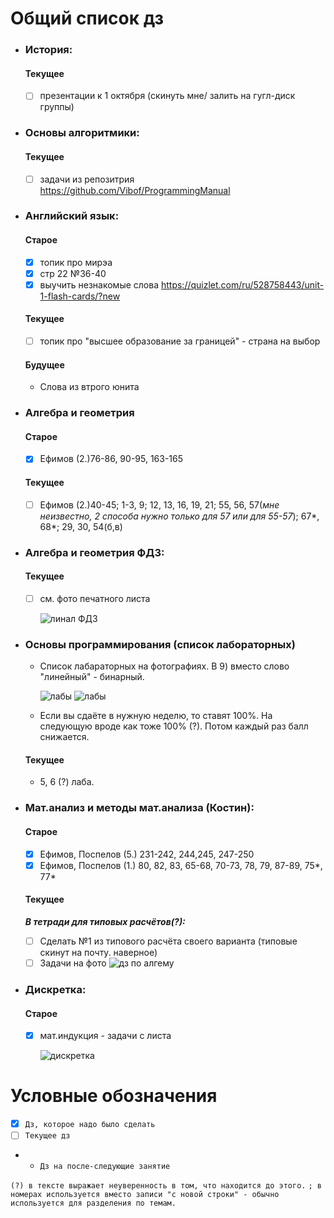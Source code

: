 # Общий список дз

- ### История:
    #### Текущее
	- [ ] презентации к 1 октября (скинуть мне/ залить на гугл-диск группы)
- ### Основы алгоритмики:
    #### Текущее
	- [ ] задачи из репозитрия https://github.com/Vibof/ProgrammingManual
- ### Английский язык:
    #### Старое
    - [x] топик про мирэа
    - [x] стр 22 №36-40 
    - [x] выучить незнакомые слова https://quizlet.com/ru/528758443/unit-1-flash-cards/?new
    #### Текущее
    - [ ] топик про "высшее образование за границей" - страна на выбор
    #### Будущее
    - Слова из втрого юнита
- ### Алгебра и геометрия 
    #### Старое
	- [x] Ефимов (2.)76-86, 90-95, 163-165
    #### Текущее
    - [ ] Ефимов (2.)40-45; 1-3, 9; 12, 13, 16, 19, 21; 55, 56, 57(*мне неизвестно, 2 способа нужно только для 57 или для 55-57*); 67*, 68*; 29, 30, 54(б,в) 
- ### Алгебра и геометрия ФДЗ:
    #### Текущее
	- [ ] см. фото печатного листа

        ![линал ФДЗ](линал_ФДЗ_1.jpg)
- ### Основы программирования (список лабораторных)
    - Список лабараторных на фотографиях. В 9) вместо слово "линейный" - бинарный.  

        ![лабы](основы_программирования1.jpg)
        ![лабы](основы_программирования2.jpg)
    - Если вы сдаёте в нужную неделю, то ставят 100%. На следующую вроде как тоже 100% (?). Потом каждый раз балл снижается.
    #### Текущее
    - 5, 6 (?) лаба.
	
- ### Мат.анализ и методы мат.анализа (Костин):
    #### Старое
	- [x] Ефимов, Поспелов (5.) 231-242, 244,245, 247-250
    - [x] Ефимов, Поспелов (1.) 80, 82, 83, 65-68, 70-73, 78, 79, 87-89, 75*, 77*  
    #### Текущее
    ***В тетради для типовых расчётов(?):***
	- [ ] Сделать №1 из типового расчёта своего варианта (типовые скинут на почту. наверное)
    - [ ] Задачи на фото ![дз по алгему](аглем_1.jpg)
- ### Дискретка:
    #### Старое
	- [x] мат.индукция - задачи с листа

        ![дискретка](дискретка_1.jpg)
    
# Условные обозначения
- [x] `Дз, которое надо было сделать`
- [ ] `Текущее дз`
- - `Дз на после-следующие занятие`

`(?) в тексте выражает неуверенность в том, что находится до этого.`
`; в номерах используется вместо записи "с новой строки" - обычно используется для разделения по темам. `